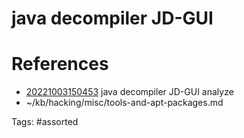 # java decompiler JD-GUI

# References
- [20221003150453](/zet/20221003150453/) java decompiler JD-GUI analyze
- ~/kb/hacking/misc/tools-and-apt-packages.md

Tags:
    #assorted

